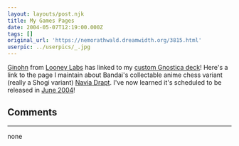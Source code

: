 ```yaml
---
layout: layouts/post.njk
title: My Games Pages
date: 2004-05-07T12:19:00.000Z
tags: []
original_url: 'https://nemorathwald.dreamwidth.org/3815.html'
userpic: ../userpics/_.jpg
---
```

[Ginohn](http://www.wunderland.com/WTS/Ginohn/news/2004/0505.html) from [Looney Labs](www.wunderland.com) has linked to my [custom Gnostica deck](http://www.geocities.com/nemorathwald/Games.htm#gnostica)! Here's a link to the page I maintain about Bandai's collectable anime chess variant (really a Shogi variant) [Navia Drapt](http://www.chessvariants.com/other.dir/naviadratp.html). I've now learned it's scheduled to be released in [June 2004](http://www.animenewsnetwork.com/pressrelease.php?id=152)!

## Comments

---

none
